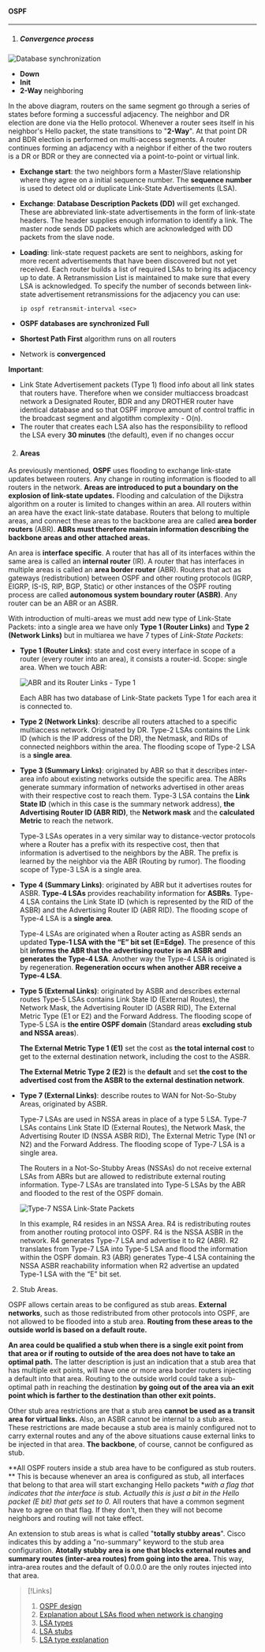 #### OSPF
---------

1. ##### Convergence process

![Database synchronization](https://www.cisco.com/c/dam/en/us/support/docs/ip/open-shortest-path-first-ospf/7039-spf25.gif "Database synchronization")

 - **Down**
 - **Init**
 -  **2-Way** neighboring

In the above diagram, routers on the same segment go through a series of states before forming a successful adjacency. The neighbor and DR election are done via the Hello protocol. Whenever a router sees itself in his neighbor's Hello packet, the state transitions to "**2-Way**". At that point DR and BDR election is performed on multi-access segments. A router continues forming an adjacency with a neighbor if either of the two routers is a DR or BDR or they are connected via a point-to-point or virtual link.

 - **Exchange start**: the two neighbors form a Master/Slave relationship where they agree on a initial sequence number. The **sequence number** is used to detect old or duplicate Link-State Advertisements (LSA).
 
 - **Exchange**: **Database Description Packets (DD)** will get exchanged. These are abbreviated link-state advertisements in the form of link-state headers. The header supplies enough information to identify a link. The master node sends DD packets which are acknowledged with DD packets from the slave node.
 
 - **Loading**: link-state request packets are sent to neighbors, asking for more recent advertisements that have been discovered but not yet received. Each router builds a list of required LSAs to bring its adjacency up to date. A Retransmission List is maintained to make sure that every LSA is acknowledged. To specify the number of seconds between link-state advertisement retransmissions for the adjacency you can use:

    `ip ospf retransmit-interval <sec>`

 - **OSPF databases are synchronized** **Full**
 - **Shortest Path First** algorithm runs on all routers
 - Network is **convergenced**

**Important**: 
- Link State Advertisement packets (Type 1) flood info about all link states that routers have. Therefore when we consider multiaccess broadcast network a Designated Router, BDR and any DROTHER router have identical database and so that OSPF improve amount of control traffic in the broadcast segment and algotithm complexity - O(n).
- The router that creates each LSA also has the responsibility to reflood the LSA every **30 minutes** (the default), even if no changes occur

2. #### Areas

As previously mentioned, **OSPF** uses flooding to exchange link-state updates between routers. Any change in routing information is flooded to all routers in the network. **Areas are introduced to put a boundary on the explosion of link-state updates.** Flooding and calculation of the Dijkstra algorithm on a router is limited to changes within an area. All routers within an area have the exact link-state database. Routers that belong to multiple areas, and connect these areas to the backbone area are called **area border routers** (ABR). **ABRs must therefore maintain information describing the backbone areas and other attached areas.**

An area is **interface specific**. A router that has all of its interfaces within the same area is called an **internal router** (IR). A router that has interfaces in multiple areas is called an **area border router** (ABR). Routers that act as gateways (redistribution) between OSPF and other routing protocols (IGRP, EIGRP, IS-IS, RIP, BGP, Static) or other instances of the OSPF routing process are called **autonomous system boundary router (ASBR)**. Any router can be an ABR or an ASBR.

With introduction of multi-areas we must add new type of Link-State Packets: into a single area we have only **Type 1 (Router Links)** and **Type 2 (Network Links)** but in multiarea we have 7 types of *Link-State Packets*:

- **Type 1 (Router Links)**: state and cost every interface in scope of a router (every router into an area), it consists a router-id. Scope: single area.
    When we touch ABR:

    ![ABR and its Router Links - Type 1](https://lpmazariegos.files.wordpress.com/2016/01/ospf-lsa-type-1.png?w=662 "ABR and its Router Links - Type 1")

    Each ABR has two database of Link-State packets Type 1 for each area it is connected to.

- **Type 2 (Network Links)**: describe all routers attached to a specific multiaccess network. Originated by DR. Type-2 LSAs contains the Link ID (which is the IP address of the DR), the Netmask, and RIDs of connected neighbors within the area.  The flooding scope of Type-2 LSA is a **single area**.

-  **Type 3 (Summary Links)**: originated by ABR so that it describes inter-area info about existing networks outside the specific area.
The ABRs generate summary information of networks advertised in other areas with their respective cost to reach them.  Type-3 LSA contains the **Link State ID** (which in this case is the summary network address), **the Advertising Router ID (ABR RID)**, the **Network mask** and the **calculated Metric** to reach the network.

    Type-3 LSAs operates in a very similar way to distance-vector protocols where a Router has a prefix with its respective cost, then that information is advertised to the neighbors by the ABR.   The prefix is learned by the neighbor via the ABR (Routing by rumor).  The flooding scope of Type-3 LSA is a single area.

- **Type 4 (Summary Links)**: originated by ABR but it advertises routes for ASBR.
    **Type-4 LSAs** provides reachability information for **ASBRs**.   Type-4 LSA contains the Link State ID (which is represented by the RID of the ASBR) and the Advertising Router ID (ABR RID).   The flooding scope of Type-4 LSA is a **single area**.

    Type-4 LSAs are originated when a Router acting as ASBR sends an updated **Type-1 LSA with the “E” bit set  (E=Edge)**.  The presence of this bit **informs the ABR that the advertising router is an ASBR and generates the Type-4 LSA**.    Another way the Type-4 LSA is originated is by regeneration.   **Regeneration occurs when another ABR receive a Type-4 LSA**.

- **Type 5 (External Links)**: originated by ASBR and describes external routes
Type-5 LSAs contains Link State ID (External Routes), the Network Mask, the Advertising Router ID (ASBR RID), The External Metric Type (E1 or E2) and the Forward Address.     The flooding scope of Type-5 LSA is **the entire OSPF domain** (Standard areas **excluding stub and NSSA areas**).

    **The External Metric Type 1 (E1)** set the cost as **the total internal cost** to get to the external destination network, including the cost to the ASBR.

    **The External Metric Type 2 (E2)** is the **default** and set **the cost to the advertised cost from the ASBR to the external destination network**.

- **Type 7 (External Links)**: describe routes to WAN for Not-So-Stuby Areas, originated by ASBR. 

    Type-7 LSAs are used in NSSA areas in place of a type 5 LSA.  Type-7 LSAs contains Link State ID (External Routes), the Network Mask, the Advertising Router ID (NSSA ASBR RID), The External Metric Type (N1 or N2) and the Forward Address.  The flooding scope of Type-7 LSA is a single area.

    The Routers in a Not-So-Stubby Areas (NSSAs) do not receive external LSAs from ABRs but are allowed to redistribute external routing information.  Type-7 LSAs are translated into Type-5 LSAs by the ABR and flooded to the rest of the OSPF domain.

    ![Type-7 NSSA Link-State Packets](https://lpmazariegos.files.wordpress.com/2016/01/ospf-lsa-type-7.png?w=662 "Type-7 NSSA Link-State Packets")

    In this example, R4 resides in an NSSA Area.  R4 is redistributing routes from another routing protocol into OSPF.  R4 is the NSSA ASBR in the network.   R4 generates Type-7 LSA and advertise it to R2 (ABR).  R2 translates from Type-7 LSA into Type-5 LSA and flood the information within the OSPF domain.  R3 (ABR) generates Type-4 LSA containing the NSSA ASBR reachability information when R2 advertise an updated Type-1 LSA with the “E” bit set.


2. Stub Areas.

OSPF allows certain areas to be configured as stub areas. **External networks**, such as those redistributed from other protocols into OSPF, are not allowed to be flooded into a stub area. **Routing from these areas to the outside world is based on a default route.**

**An area could be qualified a stub when there is a single exit point from that area or if routing to outside of the area does not have to take an optimal path.** The latter description is just an indication that a stub area that has multiple exit points, will have one or more area border routers injecting a default into that area. Routing to the outside world could take a sub-optimal path in reaching the destination **by going out of the area via an exit point which is farther to the destination than other exit points.**

Other stub area restrictions are that a stub area **cannot be used as a transit area for virtual links.** Also, an ASBR cannot be internal to a stub area. These restrictions are made because a stub area is mainly configured not to carry external routes and any of the above situations cause external links to be injected in that area. **The backbone**, of course, cannot be configured as stub.

**All OSPF routers inside a stub area have to be configured as stub routers. ** This is because whenever an area is configured as stub, all interfaces that belong to that area will start exchanging Hello packets **with a flag that indicates that the interface is stub. Actually this is just a bit in the Hello packet (E bit) that gets set to 0.* All routers that have a common segment have to agree on that flag. If they don't, then they will not become neighbors and routing will not take effect.

An extension to stub areas is what is called "**totally stubby areas**". Cisco indicates this by adding a "no-summary" keyword to the stub area configuration. **Atotally stubby area is one that blocks external routes and summary routes (inter-area routes) from going into the area.** This way, intra-area routes and the default of 0.0.0.0 are the only routes injected into that area.

>[!Links]
>
>1. [OSPF design](https://www.cisco.com/c/en/us/support/docs/ip/open-shortest-path-first-ospf/7039-1.html)
>2. [Explanation about LSAs flood when network is changing](https://learningnetwork.cisco.com/thread/118287)
>3. [LSA types](https://networklessons.com/cisco/ccna-routing-switching-icnd2-200-105/ospf-lsa-types-explained)
>4. [LSA stubs](https://networklessons.com/cisco/ccnp-route/introduction-to-ospf-stub-areas)
>5. [LSA type explanation](https://lpmazariegos.com/2016/01/06/ospf-lsa-flooding-scope/)